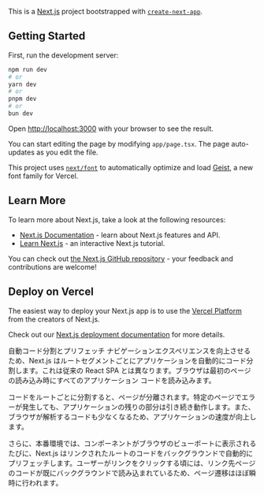This is a [Next.js](https://nextjs.org) project bootstrapped with [`create-next-app`](https://nextjs.org/docs/app/api-reference/cli/create-next-app).

## Getting Started

First, run the development server:

```bash
npm run dev
# or
yarn dev
# or
pnpm dev
# or
bun dev
```

Open [http://localhost:3000](http://localhost:3000) with your browser to see the result.

You can start editing the page by modifying `app/page.tsx`. The page auto-updates as you edit the file.

This project uses [`next/font`](https://nextjs.org/docs/app/building-your-application/optimizing/fonts) to automatically optimize and load [Geist](https://vercel.com/font), a new font family for Vercel.

## Learn More

To learn more about Next.js, take a look at the following resources:

- [Next.js Documentation](https://nextjs.org/docs) - learn about Next.js features and API.
- [Learn Next.js](https://nextjs.org/learn) - an interactive Next.js tutorial.

You can check out [the Next.js GitHub repository](https://github.com/vercel/next.js) - your feedback and contributions are welcome!

## Deploy on Vercel

The easiest way to deploy your Next.js app is to use the [Vercel Platform](https://vercel.com/new?utm_medium=default-template&filter=next.js&utm_source=create-next-app&utm_campaign=create-next-app-readme) from the creators of Next.js.

Check out our [Next.js deployment documentation](https://nextjs.org/docs/app/building-your-application/deploying) for more details.

自動コード分割とプリフェッチ
ナビゲーションエクスペリエンスを向上させるため、Next.js はルートセグメントごとにアプリケーションを自動的にコード分割します。これは従来の React SPA とは異なります。ブラウザは最初のページの読み込み時にすべてのアプリケーション コードを読み込みます。

コードをルートごとに分割すると、ページが分離されます。特定のページでエラーが発生しても、アプリケーションの残りの部分は引き続き動作します。また、ブラウザが解析するコードも少なくなるため、アプリケーションの速度が向上します。

さらに、本番環境では、<Link>コンポーネントがブラウザのビューポートに表示されるたびに、Next.js はリンクされたルートのコードをバックグラウンドで自動的にプリフェッチします。ユーザーがリンクをクリックする頃には、リンク先ページのコードが既にバックグラウンドで読み込まれているため、ページ遷移はほぼ瞬時に行われます。
